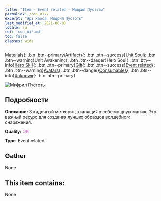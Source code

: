 ```yaml
---
title: "Item - Event related - Мифрил Пустоты"
permalink: /con_817/
excerpt: "Эра хаоса  Мифрил Пустоты"
last_modified_at: 2021-06-08
locale: ru
ref: "con_817.md"
toc: false
classes: wide
---
```

 [Materials](/ItemsRU/){: .btn .btn--primary}[Artifacts](/ItemsRU/Artifacts/){: .btn .btn--success}[Unit Soul](/ItemsRU/UnitSoul/){: .btn .btn--warning}[Unit Awakening](/ItemsRU/UnitAwakening/){: .btn .btn--danger}[Hero Soul](/ItemsRU/HeroSoul/){: .btn .btn--info}[Hero Skill](/ItemsRU/HeroSkill/){: .btn .btn--primary}[Gift](/ItemsRU/Gift/){: .btn .btn--success}[Event related](/ItemsRU/Events/){: .btn .btn--warning}[Avatars](/ItemsRU/Avatars/){: .btn .btn--danger}[Consumables](/ItemsRU/Consumables/){: .btn .btn--info}[Unknown](/ItemsRU/Unknown/){: .btn .btn--primary}

 ![Мифрил Пустоты](/images/t/i_3075.png)

## Подробности
 **Описание:** Загадочный метеорит, хранящий в себе мощную магию. Это важный ресурс для создания лучших образцов волшебного снаряжения.

 **Quality:** <span style="color: #DA70D6">OK</span>

 **Type:** Event related

## Gather

  None

## This item contains:

  None

